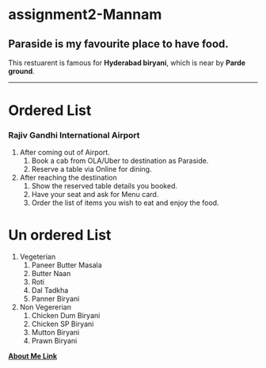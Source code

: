 # assignment2-Mannam
## Paraside is my favourite place to have food.
This restuarent is famous for **Hyderabad biryani**, which is near by **Parde ground**.
*************************************************************************************************
# Ordered List
### Rajiv Gandhi International Airport
1.  After coming out of Airport.
    1. Book a cab from OLA/Uber to destination as Paraside.
    2. Reserve a table via Online for dining.
2.  After reaching the destination
    1. Show the reserved table details you booked.
    2. Have your seat and ask for Menu card.
    3. Order the list of items you wish to eat and enjoy the food.
# Un ordered List
1.  Vegeterian 
    1. Paneer Butter Masala
    2. Butter Naan
    3. Roti
    4. Dal Tadkha
    5. Panner Biryani 
2.  Non Vegererian 
    1. Chicken Dum Biryani
    2. Chicken SP Biryani 
    3. Mutton Biryani         
    4. Prawn Biryani

**[About Me Link ](AboutMe.md)**